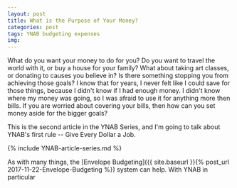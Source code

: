 ```yaml
---
layout: post
title: What is the Purpose of Your Money?
categories: post
tags: YNAB budgeting expenses 
img: 
---
```


What do you want your money to do for you? Do you want to travel the world with it, or buy a house for your family? What about taking art classes, or donating to causes you believe in? Is there something stopping you from achieving those goals? I know that for years, I never felt like I could save for those things, because I didn't know if I had enough money. I didn't know where my money was going, so I was afraid to use it for anything more then bills. If you are worried about covering your bills, then how can you set money aside for the bigger goals?

This is the second article in the YNAB Series, and I'm going to talk about YNAB's first rule -- Give Every Dollar a Job.

<!--more-->

{% include YNAB-article-series.md %}

As with many things, the [Envelope Budgeting]({{ site.baseurl }}{% post_url 2017-11-22-Envelope-Budgeting %}) system can help. With YNAB in particular